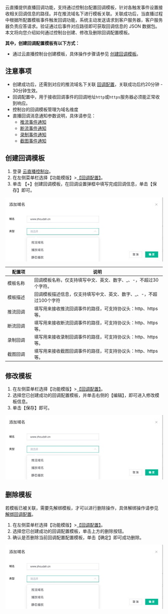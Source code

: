云直播提供直播回调功能，支持通过控制台配置回调模板，针对各触发事件设置接收相关回调信息的路径。并在推流域名下进行模板关联。关联成功后，当直播过程中根据所配置模板事件触发回调功能，系统主动发送请求到客户服务器，客户服务器负责应答请求。验证通过后事件对应路径即可获取回调信息的 JSON 数据包。
本文将向您介绍如何通过控制台创建、修改及删除回调配置模板。 

**其中，创建回调配置模板有以下方式：**
- 通过云直播控制台创建模板，具体操作步骤请参见 [创建回调模板](#Callback)。


## 注意事项

- 创建成功后，还需到对应的推流域名下关联 [回调配置]()，关联成功后约20分钟 - 30分钟生效。
- 回调配置中，用于接收回调事件的回调地址`http`或`https`服务器必须能正常收到响应。
- 控制台的回调模板管理为域名维度
- 直播回调消息通知参数说明，具体请参见：
	- [推流事件通知]()
 	- [断流事件通知]()
 	- [录制事件通知]()
	- [截图事件通知]()



## 创建回调模板<span id="Callback"></span>

1. 登录 [云直播控制台]()。
2. 在左侧菜单栏选择【功能模版】>[【回调配置】]()。
3. 单击 【+】创建回调模板，在回调设置弹框中填写完成回调信息，单击【保存】即可。

![](https://github.com/zhoudshu/documents/blob/main/images/cloudlive/cloudlive_03.png)

<table>
<thead><tr><th width="17%">配置项</th><th>说明</th></tr></thead><tbody><tr>
<td>模板名称</td>
<td>回调模板名称，仅支持填写中文、英文、数字、_、-，不超过30个字符。</td>
</tr><tr>
<td>模板描述</td>
<td>回调模板描述信息，仅支持填写中文、英文、数字、_、-，不超过100个字符</td>
</tr><tr>
<td>推流回调</td>
<td>填写用来接收推流回调事件的路径，可支持协议头：http、https 等。</td>
</tr><tr>
<td>断流回调</td>
<td>填写用来接收断流回调事件的路径，可支持协议头：http、https 等。</td>
</tr><tr>
<td>录制回调</td>
<td>填写用来接收录制回调事件的路径，可支持协议头：http、https 等。</td>
</tr><tr>
<td>截图回调</td>
<td>填写用来接收截图回调事件的路径，可支持协议头：http、https 等。</td>
</tr><tr>
</tr>
</tbody></table>



## 修改模板<span id="change"></span>

1. 在左侧菜单栏选择【功能模版】>[【回调配置】]()。
2. 选择您已创建成功的回调配置模板，并单击右侧的【编辑】，即可进入修改模板信息。
3. 单击【保存】即可。

![](https://github.com/zhoudshu/documents/blob/main/images/cloudlive/cloudlive_03.png)

## 删除模板<span id="delete"></span>

若模板已被关联，需要先解绑模板，才可以进行删除操作，具体解绑操作请参见 [解绑回调配置]()。

1. 在左侧菜单栏选择【功能模版】>[【回调配置】]()。
2. 选择您已创建成功的回调配置模板，单击上方的删除按钮。
3. 确认是否删除当前回调配置配置模板，单击【确定】即可成功删除。

![](https://github.com/zhoudshu/documents/blob/main/images/cloudlive/cloudlive_03.png)


